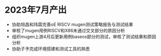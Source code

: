 # 2023年7月产出
- 协助旭昌和玮霖完善oE RISCV mugen测试策略报告与测试结果
- 审核了mugen用例RISCV和X86未通过交叉部分的原因分析
- 组织mugen上游4月后更新用例baseos部分的测试，审核了测试结果和原因分析
- 协助子予完成环境搭建和测试工具的熟悉
